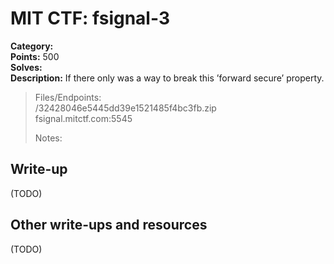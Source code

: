 # MIT CTF: fsignal-3  

**Category:**   
**Points:** 500  
**Solves:**   
**Description:** If there only was a way to break this ’forward secure’ property.  

> Files/Endpoints:  
> /32428046e5445dd39e1521485f4bc3fb.zip	  
> fsignal.mitctf.com:5545	  
>   
> Notes:  
> 	  


## Write-up

(TODO)

## Other write-ups and resources

(TODO)
